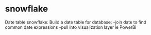# snowflake

Date table snowflake:
  Build a date table for database;
    -join date to find common date expressions
    -pull into visualization layer ie PowerBi



